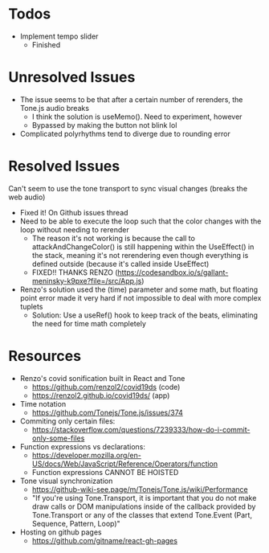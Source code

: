 # Todos
- Implement tempo slider
  - Finished
  
# Unresolved Issues
- The issue seems to be that after a certain number of rerenders, the Tone.js audio breaks
  - I think the solution is useMemo(). Need to experiment, however
  - Bypassed by making the button not blink lol
- Complicated polyrhythms tend to diverge due to rounding error

# Resolved Issues
Can't seem to use the tone transport to sync visual changes (breaks the web audio)
  - Fixed it! On Github issues thread
- Need to be able to execute the loop such that the color changes with the loop without needing to rerender
  - The reason it's not working is because the call to attackAndChangeColor() is still happening within the UseEffect() in the stack, meaning it's not rerendering even though everything is defined outside (because it's called inside UseEffect)
  - FIXED!! THANKS RENZO (https://codesandbox.io/s/gallant-meninsky-k9pxe?file=/src/App.js)
- Renzo's solution used the (time) parameter and some math, but floating point error made it very hard if not impossible to deal with more complex tuplets
  - Solution: Use a useRef() hook to keep track of the beats, eliminating the need for time math completely

# Resources
- Renzo's covid sonification built in React and Tone
  - https://github.com/renzol2/covid19ds (code)
  - https://renzol2.github.io/covid19ds/ (app)
- Time notation
  - https://github.com/Tonejs/Tone.js/issues/374
- Commiting only certain files:
  - https://stackoverflow.com/questions/7239333/how-do-i-commit-only-some-files
- Function expressions vs declarations:
  - https://developer.mozilla.org/en-US/docs/Web/JavaScript/Reference/Operators/function
  - Function expressions CANNOT BE HOISTED
- Tone visual synchronization
  - https://github-wiki-see.page/m/Tonejs/Tone.js/wiki/Performance
  - "If you're using Tone.Transport, it is important that you do not make draw calls or DOM manipulations inside of the callback provided by Tone.Transport or any of the classes that extend Tone.Event (Part, Sequence, Pattern, Loop)"
- Hosting on github pages
  - https://github.com/gitname/react-gh-pages